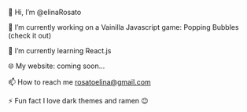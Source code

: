👋 Hi, I’m @elinaRosato

🔭 I’m currently working on a Vainilla Javascript game: Popping Bubbles (check it out)

🌱 I’m currently learning React.js

🌐 My website: coming soon...

📫 How to reach me rosatoelina@gmail.com

⚡ Fun fact I love dark themes and ramen 😉

<!---
elinaRosato/elinaRosato is a ✨ special ✨ repository because its `README.md` (this file) appears on your GitHub profile.
You can click the Preview link to take a look at your changes.
--->
